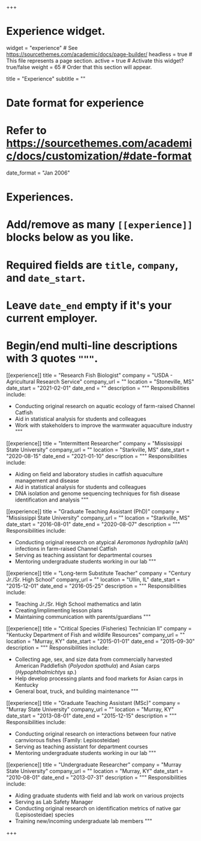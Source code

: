+++
# Experience widget.
widget = "experience"  # See https://sourcethemes.com/academic/docs/page-builder/
headless = true  # This file represents a page section.
active = true  # Activate this widget? true/false
weight = 65  # Order that this section will appear.

title = "Experience"
subtitle = ""

# Date format for experience
#   Refer to https://sourcethemes.com/academic/docs/customization/#date-format
date_format = "Jan 2006"

# Experiences.
#   Add/remove as many `[[experience]]` blocks below as you like.
#   Required fields are `title`, `company`, and `date_start`.
#   Leave `date_end` empty if it's your current employer.
#   Begin/end multi-line descriptions with 3 quotes `"""`.
[[experience]]
  title = "Research Fish Biologist"
  company = "USDA - Agricultural Research Service"
  company_url = ""
  location = "Stoneville, MS"
  date_start = "2021-02-01"
  date_end = ""
  description = """
  Responsibilities include:
  
  * Conducting original research on aquatic ecology of farm-raised Channel Catfish
  * Aid in statistical analysis for students and colleagues
  * Work with stakeholders to improve the warmwater aquaculture industry
  """

[[experience]]
  title = "Intermittent Researcher"
  company = "Mississippi State University"
  company_url = ""
  location = "Starkville, MS"
  date_start = "2020-08-15"
  date_end = "2021-01-10"
  description = """
  Responsibilities include:
  
  * Aiding on field and laboratory studies in catfish aquaculture management and disease
  * Aid in statistical analysis for students and colleagues
  * DNA isolation and genome sequencing techniques for fish disease identification and analysis
  """

[[experience]]
  title = "Graduate Teaching Assistant (PhD)"
  company = "Mississippi State University"
  company_url = ""
  location = "Starkville, MS"
  date_start = "2016-08-01"
  date_end = "2020-08-07"
  description = """
  Responsibilities include:
  
  * Conducting original research on atypical *Aeromonas hydrophila* (aAh) infections in farm-raised Channel Catfish
  * Serving as teaching assistant for departmental courses
  * Mentoring undergraduate students working in our lab
  """

[[experience]]
  title = "Long-term Substitute Teacher"
  company = "Century Jr./Sr. High School"
  company_url = ""
  location = "Ullin, IL"
  date_start = "2015-12-01"
  date_end = "2016-05-25"
  description = """
  Responsibilities include:
  
  * Teaching Jr./Sr. High School mathematics and latin
  * Creating/implimenting lesson plans
  * Maintaining communication with parents/guardians
  """
  
[[experience]]
  title = "Critical Species (Fisheries) Technician II"
  company = "Kentucky Department of Fish and wildlife Resources"
  company_url = ""
  location = "Murray, KY"
  date_start = "2015-01-01"
  date_end = "2015-09-30"
  description = """
  Responsibilities include:
  
  * Collecting age, sex, and size data from commercially harvested American Paddlefish (*Polyodon spathula*) and Asian carps (*Hypophthalmichtys sp.*)
  * Help develop processing plants and food markets for Asian carps in Kentucky
  * General boat, truck, and building maintenance
  """
  
[[experience]]
  title = "Graduate Teaching Assistant (MSc)"
  company = "Murray State University"
  company_url = ""
  location = "Murray, KY"
  date_start = "2013-08-01"
  date_end = "2015-12-15"
  description = """
  Responsibilities include:
  
  * Conducting original research on interactions between four native carnviorous fishes (Family: Lepisosteidae)
  * Serving as teaching assistant for department courses
  * Mentoring undergraduate students working in our lab
  """
  
[[experience]]
  title = "Undergraduate Researcher"
  company = "Murray State University"
  company_url = ""
  location = "Murray, KY"
  date_start = "2010-08-01"
  date_end = "2013-07-31"
  description = """
  Responsibilities include:
  
  * Aiding graduate students with field and lab work on various projects
  * Serving as Lab Safety Manager
  * Conducting original research on identification metrics of native gar (Lepisosteidae) species
  * Training new/incoming undergraduate lab members
  """

+++
